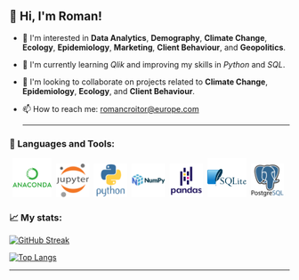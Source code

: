 ## 👋 Hi, I'm Roman!

- 👀 I'm interested in **Data Analytics**, **Demography**, **Climate Change**, **Ecology**, **Epidemiology**, **Marketing**, **Client Behaviour**, and **Geopolitics**.
- 🌱 I'm currently learning *Qlik* and improving my skills in *Python* and *SQL*.
- 💞️ I'm looking to collaborate on projects related to **Climate Change**, **Epidemiology**, **Ecology**, and **Client Behaviour**.
- 📫 How to reach me: romancroitor@europe.com

  --------------


### :wrench: Languages and Tools:

<div style="text-align: center;">
  <img src="https://github.com/devicons/devicon/blob/master/icons/anaconda/anaconda-original-wordmark.svg" title="Anaconda" alt="Anaconda" width="70" height="70"/>&nbsp;
  <img src="https://github.com/devicons/devicon/blob/master/icons/jupyter/jupyter-original-wordmark.svg" title="Jupyter" alt="Jupyter" width="60" height="60"/>&nbsp;
  <img src="https://github.com/devicons/devicon/blob/master/icons/python/python-original-wordmark.svg"  title="Python" alt="Python" width="60" height="60"/>&nbsp;
  <img src="https://github.com/devicons/devicon/blob/master/icons/numpy/numpy-original-wordmark.svg" title="Numpy" alt="Numpy" width="60" height="60"/>&nbsp;
  <img src="https://github.com/devicons/devicon/blob/master/icons/pandas/pandas-original-wordmark.svg" title="Pandas" alt="Pandas" width="60" height="60"/>&nbsp;
  <img src="https://github.com/devicons/devicon/blob/master/icons/sqlite/sqlite-original-wordmark.svg" title="SQLite" alt="SQLite" width="70" height="70"/>&nbsp;
  <img src="https://github.com/devicons/devicon/blob/master/icons/postgresql/postgresql-original-wordmark.svg" title="PostgreSQL" alt="PostgreSQL" width="60" height="60"/>&nbsp;
</div>

### :chart_with_upwards_trend: My stats:

[![GitHub Streak](http://github-readme-streak-stats.herokuapp.com?user=Praemuntiacus&theme=default_repocard&background=FFFFFF)](https://git.io/streak-stats)

[![Top Langs](https://github-readme-stats.vercel.app/api/top-langs/?username=Praemuntiacus&layout=compact&theme=default_repocard)](https://github.com/anuraghazra/github-readme-stats)


------------------------------

<div style="text-align: center;">
    <img src="https://komarev.com/ghpvc/?username=Praemuntiacus&style=flat-square&color=blue" alt=""/>
</div>


<!---
Praemuntiacus/Praemuntiacus is a ✨ special ✨ repository because its `README.md` (this file) appears on your GitHub profile.
You can click the Preview link to take a look at your changes.
--->
